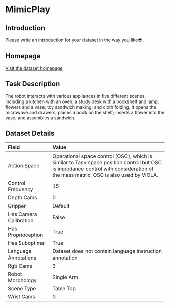 # MimicPlay


## Introduction

Please write an introduction for your dataset in the way you like:sunglasses:.


## Homepage

[Visit the dataset homepage](https://mimic-play.github.io/)


## Task Description

The robot interacts with various appliances in five different scenes, including a kitchen with an oven; a study desk with a bookshelf and lamp; flowers and a vase; toy sandwich making; and cloth folding. It opens the microwave and drawers; places a book on the shelf; inserts a flower into the vase; and assembles a sandwich.


## Dataset Details

| Field                            | Value                    |
|:---------------------------------|:-------------------------|
| Action Space                     | Operational space control (OSC), which is similar to Task space position control but OSC is impedance control with consideration of the mass matrix. OSC is also used by VIOLA.           |
| Control Frequency                     | 15           |
| Depth Cams                     | 0           |
| Gripper                     | Default           |
| Has Camera Calibration                     | False           |
| Has Proprioception                     | True           |
| Has Suboptimal                     | True           |
| Language Annotations                     | Dataset does not contain language instruction annotation           |
| Rgb Cams                     | 3           |
| Robot Morphology                     | Single Arm           |
| Scene Type                     | Table Top           |
| Wrist Cams                     | 0           |


